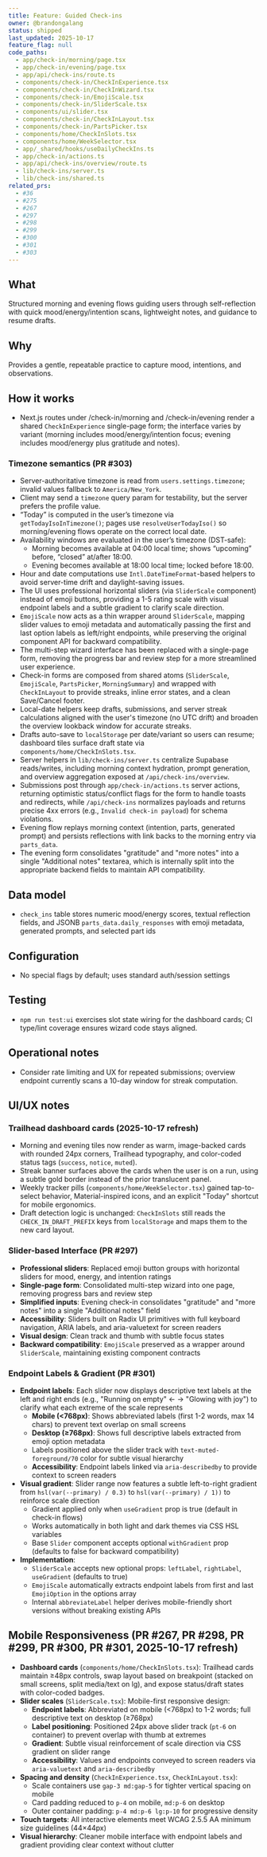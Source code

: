 ```yaml
---
title: Feature: Guided Check-ins
owner: @brandongalang
status: shipped
last_updated: 2025-10-17
feature_flag: null
code_paths:
  - app/check-in/morning/page.tsx
  - app/check-in/evening/page.tsx
  - app/api/check-ins/route.ts
  - components/check-in/CheckInExperience.tsx
  - components/check-in/CheckInWizard.tsx
  - components/check-in/EmojiScale.tsx
  - components/check-in/SliderScale.tsx
  - components/ui/slider.tsx
  - components/check-in/CheckInLayout.tsx
  - components/check-in/PartsPicker.tsx
  - components/home/CheckInSlots.tsx
  - components/home/WeekSelector.tsx
  - app/_shared/hooks/useDailyCheckIns.ts
  - app/check-in/actions.ts
  - app/api/check-ins/overview/route.ts
  - lib/check-ins/server.ts
  - lib/check-ins/shared.ts
related_prs:
  - #36
  - #275
  - #267
  - #297
  - #298
  - #299
  - #300
  - #301
  - #303
---
```


## What
Structured morning and evening flows guiding users through self-reflection with quick mood/energy/intention scans, lightweight notes, and guidance to resume drafts.

## Why
Provides a gentle, repeatable practice to capture mood, intentions, and observations.

## How it works
- Next.js routes under /check-in/morning and /check-in/evening render a shared `CheckInExperience` single-page form; the interface varies by variant (morning includes mood/energy/intention focus; evening includes mood/energy plus gratitude and notes).

### Timezone semantics (PR #303)
- Server-authoritative timezone is read from `users.settings.timezone`; invalid values fallback to `America/New_York`.
- Client may send a `timezone` query param for testability, but the server prefers the profile value.
- “Today” is computed in the user’s timezone via `getTodayIsoInTimezone()`; pages use `resolveUserTodayIso()` so morning/evening flows operate on the correct local date.
- Availability windows are evaluated in the user’s timezone (DST-safe):
  - Morning becomes available at 04:00 local time; shows “upcoming” before, “closed” at/after 18:00.
  - Evening becomes available at 18:00 local time; locked before 18:00.
- Hour and date computations use `Intl.DateTimeFormat`-based helpers to avoid server-time drift and daylight-saving issues.
- The UI uses professional horizontal sliders (via `SliderScale` component) instead of emoji buttons, providing a 1-5 rating scale with visual endpoint labels and a subtle gradient to clarify scale direction.
- `EmojiScale` now acts as a thin wrapper around `SliderScale`, mapping slider values to emoji metadata and automatically passing the first and last option labels as left/right endpoints, while preserving the original component API for backward compatibility.
- The multi-step wizard interface has been replaced with a single-page form, removing the progress bar and review step for a more streamlined user experience.
- Check-in forms are composed from shared atoms (`SliderScale`, `EmojiScale`, `PartsPicker`, `MorningSummary`) and wrapped with `CheckInLayout` to provide streaks, inline error states, and a clean Save/Cancel footer.
- Local-date helpers keep drafts, submissions, and server streak calculations aligned with the user's timezone (no UTC drift) and broaden the overview lookback window for accurate streaks.
- Drafts auto-save to `localStorage` per date/variant so users can resume; dashboard tiles surface draft state via `components/home/CheckInSlots.tsx`.
- Server helpers in `lib/check-ins/server.ts` centralize Supabase reads/writes, including morning context hydration, prompt generation, and overview aggregation exposed at `/api/check-ins/overview`.
- Submissions post through `app/check-in/actions.ts` server actions, returning optimistic status/conflict flags for the form to handle toasts and redirects, while `/api/check-ins` normalizes payloads and returns precise 4xx errors (e.g., `Invalid check-in payload`) for schema violations.
- Evening flow replays morning context (intention, parts, generated prompt) and persists reflections with link backs to the morning entry via `parts_data`.
- The evening form consolidates "gratitude" and "more notes" into a single "Additional notes" textarea, which is internally split into the appropriate backend fields to maintain API compatibility.

## Data model
- `check_ins` table stores numeric mood/energy scores, textual reflection fields, and JSONB `parts_data.daily_responses` with emoji metadata, generated prompts, and selected part ids

## Configuration
- No special flags by default; uses standard auth/session settings

## Testing
- `npm run test:ui` exercises slot state wiring for the dashboard cards; CI type/lint coverage ensures wizard code stays aligned.

## Operational notes
- Consider rate limiting and UX for repeated submissions; overview endpoint currently scans a 10-day window for streak computation.

## UI/UX notes

### Trailhead dashboard cards (2025-10-17 refresh)
- Morning and evening tiles now render as warm, image-backed cards with rounded 24px corners, Trailhead typography, and color-coded status tags (`success`, `notice`, `muted`).
- Streak banner surfaces above the cards when the user is on a run, using a subtle gold border instead of the prior translucent panel.
- Weekly tracker pills (`components/home/WeekSelector.tsx`) gained tap-to-select behavior, Material-inspired icons, and an explicit "Today" shortcut for mobile ergonomics.
- Draft detection logic is unchanged: `CheckInSlots` still reads the `CHECK_IN_DRAFT_PREFIX` keys from `localStorage` and maps them to the new card layout.

### Slider-based Interface (PR #297)
- **Professional sliders**: Replaced emoji button groups with horizontal sliders for mood, energy, and intention ratings
- **Single-page form**: Consolidated multi-step wizard into one page, removing progress bars and review step
- **Simplified inputs**: Evening check-in consolidates "gratitude" and "more notes" into a single "Additional notes" field
- **Accessibility**: Sliders built on Radix UI primitives with full keyboard navigation, ARIA labels, and aria-valuetext for screen readers
- **Visual design**: Clean track and thumb with subtle focus states
- **Backward compatibility**: `EmojiScale` preserved as a wrapper around `SliderScale`, maintaining existing component contracts

### Endpoint Labels & Gradient (PR #301)
- **Endpoint labels**: Each slider now displays descriptive text labels at the left and right ends (e.g., "Running on empty" ← → "Glowing with joy") to clarify what each extreme of the scale represents
  - **Mobile (<768px)**: Shows abbreviated labels (first 1-2 words, max 14 chars) to prevent text overlap on small screens
  - **Desktop (≥768px)**: Shows full descriptive labels extracted from emoji option metadata
  - Labels positioned above the slider track with `text-muted-foreground/70` color for subtle visual hierarchy
  - **Accessibility**: Endpoint labels linked via `aria-describedby` to provide context to screen readers
- **Visual gradient**: Slider range now features a subtle left-to-right gradient from `hsl(var(--primary) / 0.3)` to `hsl(var(--primary) / 1))` to reinforce scale direction
  - Gradient applied only when `useGradient` prop is true (default in check-in flows)
  - Works automatically in both light and dark themes via CSS HSL variables
  - Base `Slider` component accepts optional `withGradient` prop (defaults to false for backward compatibility)
- **Implementation**: 
  - `SliderScale` accepts new optional props: `leftLabel`, `rightLabel`, `useGradient` (defaults to true)
  - `EmojiScale` automatically extracts endpoint labels from first and last `EmojiOption` in the options array
  - Internal `abbreviateLabel` helper derives mobile-friendly short versions without breaking existing APIs

## Mobile Responsiveness (PR #267, PR #298, PR #299, PR #300, PR #301, 2025-10-17 refresh)
- **Dashboard cards** (`components/home/CheckInSlots.tsx`): Trailhead cards maintain ≥48px controls, swap layout based on breakpoint (stacked on small screens, split media/text on lg), and expose status/draft states with color-coded badges.
- **Slider scales** (`SliderScale.tsx`): Mobile-first responsive design:
  - **Endpoint labels**: Abbreviated on mobile (<768px) to 1-2 words; full descriptive text on desktop (≥768px)
  - **Label positioning**: Positioned 24px above slider track (`pt-6` on container) to prevent overlap with thumb at extremes
  - **Gradient**: Subtle visual reinforcement of scale direction via CSS gradient on slider range
  - **Accessibility**: Values and endpoints conveyed to screen readers via `aria-valuetext` and `aria-describedby`
- **Spacing and density** (`CheckInExperience.tsx`, `CheckInLayout.tsx`):
  - Scale containers use `gap-3 md:gap-5` for tighter vertical spacing on mobile
  - Card padding reduced to `p-4` on mobile, `md:p-6` on desktop
  - Outer container padding: `p-4 md:p-6 lg:p-10` for progressive density
- **Touch targets**: All interactive elements meet WCAG 2.5.5 AA minimum size guidelines (44×44px)
- **Visual hierarchy**: Cleaner mobile interface with endpoint labels and gradient providing clear context without clutter

